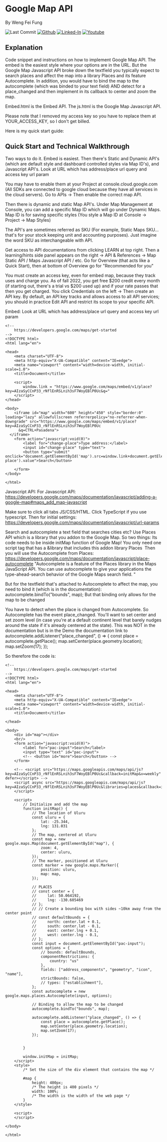 Google Map API
===
By Weng Fei Fung

![Last Commit](https://img.shields.io/github/last-commit/Siphon880gh/wengs-guide-on-google-map-api/main)
<a target="_blank" href="https://github.com/Siphon880gh" rel="nofollow"><img src="https://img.shields.io/badge/GitHub--blue?style=social&logo=GitHub" alt="Github" data-canonical-src="https://img.shields.io/badge/GitHub--blue?style=social&logo=GitHub" style="max-width:10ch;"></a>
<a target="_blank" href="https://www.linkedin.com/in/weng-fung/" rel="nofollow"><img src="https://camo.githubusercontent.com/0f56393c2fe76a2cd803ead7e5508f916eb5f1e62358226112e98f7e933301d7/68747470733a2f2f696d672e736869656c64732e696f2f62616467652f4c696e6b6564496e2d626c75653f7374796c653d666c6174266c6f676f3d6c696e6b6564696e266c6162656c436f6c6f723d626c7565" alt="Linked-In" data-canonical-src="https://img.shields.io/badge/LinkedIn-blue?style=flat&amp;logo=linkedin&amp;labelColor=blue" style="max-width:10ch;"></a>
<a target="_blank" href="https://www.youtube.com/user/Siphon880yt/" rel="nofollow"><img src="https://camo.githubusercontent.com/0bf5ba8ac9f286f95b2a2e86aee46371e0ac03d38b64ee2b78b9b1490df38458/68747470733a2f2f696d672e736869656c64732e696f2f62616467652f596f75747562652d7265643f7374796c653d666c6174266c6f676f3d796f7574756265266c6162656c436f6c6f723d726564" alt="Youtube" data-canonical-src="https://img.shields.io/badge/Youtube-red?style=flat&amp;logo=youtube&amp;labelColor=red" style="max-width:10ch;"></a>

## Explanation

Code snippet and instructions on how to implement Google Map API. The embed is the easiest style where your options are in the URL. But the Google Map Javascript API broke down the textfield you typically expect to search places and affect the map into a library Places and its feature Autocomplete. In addition, you would have to bind the map to the autocomplete (which was binded to your text field) AND detect for a place_changed and then implement in its callback to center and zoom the map.

Embed.html is the Embed API. The js.html is the Google Map Javascript API.

Please note that I removed my access key so you have to replace them at YOUR_ACCESS_KEY, so I don't get billed.

Here is my quick start guide:

## Quick Start and Technical Walkthrough

Two ways to do it. Embed is easiest. Then there's Static and Dynamic API's (which are default style and dashboard controlled styles via Map ID's), and Javascript API's. Look at URL which has address/place url query and access key url param

You may have to enable them at your Project at console.cloud.google.com (All SDKs are connected to google cloud because they have all services in the cloud servers). Go to APIs -> Then enable the correct map API.

Then there is dynamic and static Map API's. Under Map Management at Console, you can add a specific Map ID which will go under Dynamic Maps. Map ID is for saving specific styles (You style a Map ID at Console -> Project -> Map Styles)

The API's are sometimes referred as SKU (For example, Static Maps SKU... that's for your stock keeping unit and accounting purposes). Just imagine the word SKU as interchangeable with API.

Get access to API documentations from clicking LEARN at top right. Then a learning/hints side panel appears on the right -> API & References -> Map Static API / Maps Javascript API / etc. Go for Overview (that acts like a Quick Start), then at bottom of Overview go for "Recommended for you"

You must create an access key, even for embed map, because they track uses and charge you. As of fall 2022, you get free $200 credit every month (if starting out, there's a trial vs $200 used up) and if your rate passes that then you get charged. You click Credentials on the left -> Then create an API key. By default, an API key tracks and allows access to all API services; you should in practice Edit API and restrict its scope to your specific API.


Embed: Look at URL which has address/place url query and access key url param
```
<!-- 
    https://developers.google.com/maps/get-started
-->
<!DOCTYPE html>
<html lang="en">

<head>
    <meta charset="UTF-8">
    <meta http-equiv="X-UA-Compatible" content="IE=edge">
    <meta name="viewport" content="width=device-width, initial-scale=1.0">
    <title>Document</title>

    <script>
        window.link = "https://www.google.com/maps/embed/v1/place?key=AIzaSyCCnP33_rNflEnRSLnih3sF7WoyEBlP0Uc&q="
    </script>
</head>

<body>
    <iframe id="map" width="600" height="450" style="border:0" loading="lazy" allowfullscreen referrerpolicy="no-referrer-when-downgrade" src="https://www.google.com/maps/embed/v1/place?key=AIzaSyCCnP33_rNflEnRSLnih3sF7WoyEBlP0Uc
      &q=CTRL+Pasadena">
  </iframe>
    <form action="javascript:void(0)">
        <label for="change-place">Type address:</label>
        <input id="change-place" type="text">
        <button type="submit" onclick="document.getElementById('map').src=window.link+document.getElementById('change-place').value">Search</button>

    </form>
</body>

</html>
```

Javascript API:
For Javascript API:
https://developers.google.com/maps/documentation/javascript/adding-a-google-map#maps_add_map-javascript

Make sure to click all tabs JS/CSS/HTML. Click TypeScript if you use typescript. Then for initial settings: https://developers.google.com/maps/documentation/javascript/url-params

Search and autocomplete a text field that searches cities etc? Use Places API which is a library that you addon to the Google Map. So two things:
Its code needs to be inside initMap function of Google Map! 
You only need one script tag that has a &library that includes this addon library Places
 Then you will use the Autocomplete from Places: https://developers.google.com/maps/documentation/javascript/place-autocomplete
"Autocomplete is a feature of the Places library in the Maps JavaScript API. You can use autocomplete to give your applications the type-ahead-search behavior of the Google Maps search field. "


But for the textfield that's attached to Autocomplete to affect the map, you need to bind it (which is in the documentation): autocomplete.bindTo("bounds", map);
But that binding only allows for the map to be changed

You have to detect when the place is changed from Autocomplete. So Autocomplete has the event place_changed. You'll want to set center and set zoom level (in case you're at a default continent level that barely nudges around the state if it's already centered at the state). This was NOT in the documentation but is in the Demo the documentation link to
autocomplete.addListener("place_changed", () => {
                const place = autocomplete.getPlace();
                map.setCenter(place.geometry.location);
                map.setZoom(17);
            });


So therefore the code is:

```
<!-- 
    https://developers.google.com/maps/get-started
-->
<!DOCTYPE html>
<html lang="en">

<head>
    <meta charset="UTF-8">
    <meta http-equiv="X-UA-Compatible" content="IE=edge">
    <meta name="viewport" content="width=device-width, initial-scale=1.0">
    <title>Document</title>

</head>

<body>
    <div id="map"></div>
    <br/>
    <form action="javascript:void(0)">
        <label for="pac-input">Search</label>
        <input type="text" id="pac-input">
        <!-- <button id="more">Search</button> -->
    </form>

    <!-- <script src="https://maps.googleapis.com/maps/api/js?key=AIzaSyCCnP33_rNflEnRSLnih3sF7WoyEBlP0Uc&callback=initMap&v=weekly" defer></script> -->
    <script async src="https://maps.googleapis.com/maps/api/js?key=AIzaSyCCnP33_rNflEnRSLnih3sF7WoyEBlP0Uc&libraries=places&callback=initMap">
    </script>

    <script>
        // Initialize and add the map
        function initMap() {
            // The location of Uluru
            const uluru = {
                lat: -25.344,
                lng: 131.031
            };
            // The map, centered at Uluru
            const map = new google.maps.Map(document.getElementById("map"), {
                zoom: 4,
                center: uluru,
            });
            // The marker, positioned at Uluru
            const marker = new google.maps.Marker({
                position: uluru,
                map: map,
            });

            // PLACES
            // const center = {
            //     lat: 50.064192,
            //     lng: -130.605469
            // };
            // // Create a bounding box with sides ~10km away from the center point
            // const defaultBounds = {
            //     north: center.lat + 0.1,
            //     south: center.lat - 0.1,
            //     east: center.lng + 0.1,
            //     west: center.lng - 0.1,
            // };
            const input = document.getElementById("pac-input");
            const options = {
                // bounds: defaultBounds,
                componentRestrictions: {
                    country: "us"
                },
                fields: ["address_components", "geometry", "icon", "name"],
                strictBounds: false,
                // types: ["establishment"],
            };
            const autocomplete = new google.maps.places.Autocomplete(input, options);

            // Binding to allow the map to be changed
            autocomplete.bindTo("bounds", map);

            autocomplete.addListener("place_changed", () => {
                const place = autocomplete.getPlace();
                map.setCenter(place.geometry.location);
                map.setZoom(17);
            });


        }

        window.initMap = initMap;
    </script>
    <style>
        /* Set the size of the div element that contains the map */
        
        #map {
            height: 400px;
            /* The height is 400 pixels */
            width: 100%;
            /* The width is the width of the web page */
        }
    </style>

    <script>
    </script>

</body>

</html>
```
